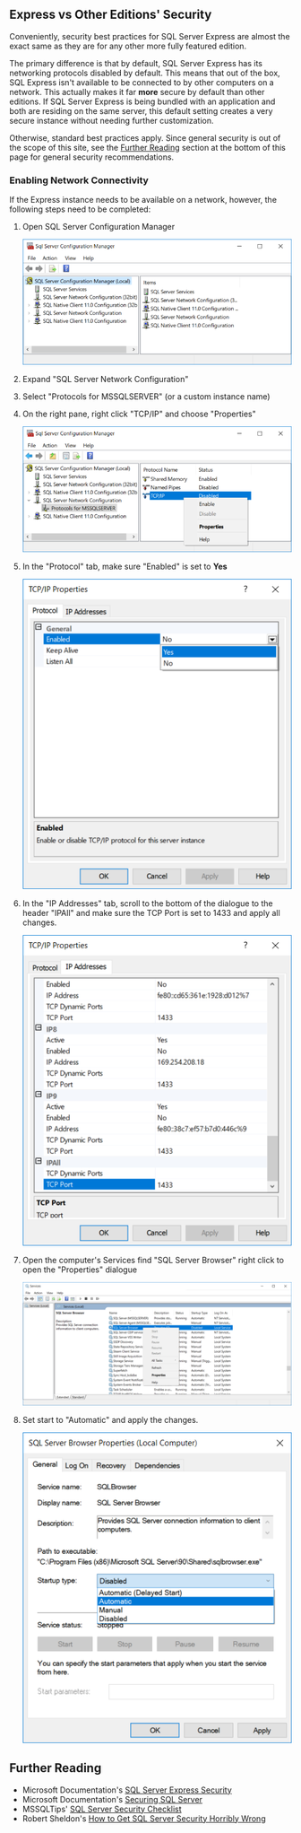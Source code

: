 
## Express vs Other Editions' Security

Conveniently, security best practices for SQL Server Express are almost
the exact same as they are for any other more fully featured edition.

The primary difference is that by default, SQL Server Express has its networking
protocols disabled by default. This means that out of the box, SQL Express isn't available
to be connected to by other computers on a network. This actually makes it far **more** secure
by default than other editions. If SQL Server Express is being bundled with an application
and both are residing on the same server, this default setting creates a very secure
instance without needing further customization.

Otherwise, standard best practices apply. Since general security is out of the scope
of this site, see the [Further Reading](#further-reading) section at the bottom of this page
for general security recommendations.


### Enabling Network Connectivity
If the Express instance needs to be available on a network, however, the following steps need
to be completed:

1. Open SQL Server Configuration Manager

      ![SQL Server Express Configuration Manager](/sql_configuration_manager_1.PNG)
2. Expand "SQL Server Network Configuration"

3. Select "Protocols for MSSQLSERVER" (or a custom instance name)

4. On the right pane, right click "TCP/IP" and choose "Properties"

      ![SQL Server Express Configuration Manager](/sql_configuration_manager_2.PNG)

5. In the "Protocol" tab, make sure "Enabled" is set to **Yes**

      ![SQL Server Express Configuration Manager](/sql_configuration_manager_3.PNG)

6. In the "IP Addresses" tab, scroll to the bottom of the dialogue to the header "IPAll" and  make sure the TCP Port is set to 1433 and apply all changes.

      ![SQL Server Express Configuration Manager](/sql_configuration_manager_4.PNG)

7. Open the computer's Services find "SQL Server Browser" right click to open the "Properties" dialogue

      ![SQL Server Express Configuration Manager](/sql_configuration_manager_5.PNG)

8. Set start to "Automatic" and apply the changes.

      ![SQL Server Express Configuration Manager](/sql_configuration_manager_6.PNG)



## Further Reading

* Microsoft Documentation's [SQL Server Express Security](https://docs.microsoft.com/en-us/dotnet/framework/data/adonet/sql/sql-server-express-security)
* Microsoft Documentation's [Securing SQL Server](https://docs.microsoft.com/en-us/sql/relational-databases/security/securing-sql-server)
* MSSQLTips' [SQL Server Security Checklist](https://www.mssqltips.com/sqlservertip/3159/sql-server-security-checklist/)
* Robert Sheldon's [How to Get SQL Server Security Horribly Wrong](https://www.red-gate.com/simple-talk/sql/database-administration/how-to-get-sql-server-security-horribly-wrong/)

<br/>
<br/>
